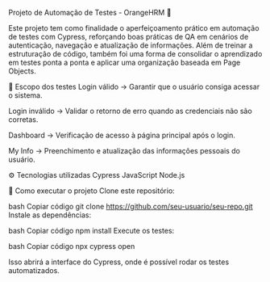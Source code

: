 Projeto de Automação de Testes - OrangeHRM 🦋

Este projeto tem como finalidade o aperfeiçoamento prático em automação de testes com Cypress, reforçando boas práticas de QA em cenários de autenticação, navegação e atualização de informações.
Além de treinar a estruturação de código, também foi uma forma de consolidar o aprendizado em testes ponta a ponta e aplicar uma organização baseada em Page Objects.

🔎 Escopo dos testes
Login válido → Garantir que o usuário consiga acessar o sistema.

Login inválido → Validar o retorno de erro quando as credenciais não são corretas.

Dashboard → Verificação de acesso à página principal após o login.

My Info → Preenchimento e atualização das informações pessoais do usuário.

⚙️ Tecnologias utilizadas
Cypress
JavaScript
Node.js

🚀 Como executar o projeto
Clone este repositório:

bash
Copiar código
git clone https://github.com/seu-usuario/seu-repo.git
Instale as dependências:

bash
Copiar código
npm install
Execute os testes:

bash
Copiar código
npx cypress open

Isso abrirá a interface do Cypress, onde é possível rodar os testes automatizados.




